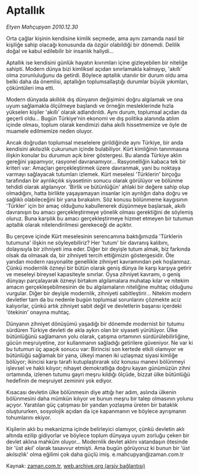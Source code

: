 # Aptallık

*Etyen Mahçupyan 2010.12.30*

<td class="columnist-detail">
<p>Orta çağlar kişinin kendisine kimlik seçmede, ama aynı zamanda nasıl bir kişiliğe sahip olacağı konusunda da özgür olabildiği bir dönemdi. Delilik doğal ve kabul edilebilir bir insanlık haliydi...</p>
<p>
<div id="haberMetinDiv">
<p>Aptallık ise kendisini günlük hayatın kıvrımları içine gizleyebilen bir niteliğe sahipti. Modern dünya bizi kimliksel açıdan sınırlamakla kalmayıp, 'akıllı' olma zorunluluğunu da getirdi. Böylece aptallık utanılır bir durum oldu ama belki daha da önemlisi, aptallığın toplumsallaştığı durumlar büyük yıkımları, çöküntüleri ima etti.
<p>Modern dünyada akıllılık dış dünyanın değişimini doğru algılamak ve ona uyum sağlamakla ölçülmeye başlandı ve örneğin mesleklerinde hızla yükselen kişiler 'akıllı' olarak adlandırıldı. Aynı durum, toplumsal açıdan da geçerli oldu... Bugün Türkiye'nin ekonomi ve dış politika alanında atılım içinde olması, toplum olarak kendimizi daha akıllı hissetmemize ve öyle de muamele edilmemize neden oluyor.
<p>Ancak doğrudan toplumsal meselelere girildiğinde aynı Türkiye, bir anda kendisini akılsızlık çukurunun içinde bulabiliyor. Kürt kimliğinin tanınmasına ilişkin konular bu durumun açık birer göstergesi. Bu alanda Türkiye aklın gereğini yapamıyor, rasyonel davranamıyor... Rasyonelliğin kabaca tek bir kriteri var: Amaçları gerçekleştirmek üzere davranmak, yani bu noktaya varmayı sağlayacak tutumları izlemek. Kürt meselesi 'Türklerin' birçoğu tarafından bir ayrılıkçılık siyasetinin sonucu olarak görülüyor ve bölünme tehdidi olarak algılanıyor. 'Birlik ve bütünlüğün' ahlaki bir değere sahip olup olmadığını, hatta birlikte yaşayamayan insanlar için ayrılığın daha doğru ve sağlıklı olabileceğini bir yana bırakalım. Söz konusu bölünmeme kaygısının 'Türkler' için bir amaç olduğunu kabullenerek düşünmeye başlarsak, akıllı davranışın bu amacı gerçekleştirmeye yönelik olması gerektiğini de söylemiş oluruz. Buna karşılık bu amacı gerçekleştirmeye hizmet etmeyen bir tutumun aptallık olarak nitelendirilmesi gerekeceği de açıktır.
<p>Bu çerçeve içinde Kürt meselesinin serencamına baktığımızda 'Türklerin tutumuna' ilişkin ne söyleyebiliriz? Her 'tutum' bir davranış kalıbını, dolayısıyla bir zihniyeti ima eder. Diğer bir deyişle tutum almak, biz farkında olsak da olmasak da, bir zihniyeti tercih ettiğimizin göstergesidir. Öte yandan modern rasyonalite genellikle zihniyet kavramından pek hoşlanmaz. Çünkü modernlik özneyi bir bütün olarak geniş dünya ile karşı karşıya getirir ve meseleyi bireysel kapasiteyle sınırlar. Oysa zihniyet kavramı, o geniş dünyayı parçalayarak özneyi birtakım algılamalara muhatap kılar ve nitekim amacın gerçekleşebilmesinin de bu algılamaların niteliğine muhtaç olduğunu vurgular. Diğer bir deyişle modernlik, zihniyeti sabitleştirir... Nitekim modern devletler tam da bu nedenle bugün toplumsal sorunlarını çözmekte aciz kalıyorlar, çünkü artık zihniyet sabit değil ve devletlerin başarısı içerdeki 'ötekinin' onayına muhtaç.
<p>Dünyanın zihniyet dönüşümü yaşadığı bir dönemde modernist bir tutumu sürdüren Türkiye devleti de akla aykırı olan bir siyaseti yürütüyor. Ülke bütünlüğünü sağlamanın yolu olarak, çatışma ortamının sürdürülebilirliğine, gücün meşruiyetine, zor kullanmanın sağladığı getirilere güveniyor. Ne var ki bu tutumun üç apaçık sonucu var: Birincisi son kertede etkili olamıyor ve bütünlüğü sağlamak bir yana, ülkeyi manen iki uzlaşmaz siyasi kimliğe bölüyor; ikincisi karşı tarafı kutuplaştırarak söz konusu manevi bölünmeyi işlevsel ve haklı kılıyor; nihayet demokratlığa doğru kayan günümüzün zihni ortamında, izlenen tutumu gayri meşru kıldığı ölçüde, bizzat ülke bütünlüğü hedefinin de meşruiyet zeminini yok ediyor.
<p>Kısacası devletin ülke bölünmesin diye attığı her adım, aslında ülkenin bölünmesini daha mümkün kılıyor ve bunun meşru bir talep olmasının yolunu açıyor. Yaratılan güç çatışması bir yandan yozlaşma üreten bir bataklık oluştururken, sosyolojik açıdan da içe kapanmanın ve böylece ayrışmanın tohumlarını ekiyor.
<p>Kişilerin aklı bu mekanizma içinde belirleyici olamıyor, çünkü devletin aklı altında ezilip gidiyorlar ve böylece toplum dünyaya uyum zorluğu çeken bir devlet aklına mahkûm oluyor... Modernlik devlet aklını vatandaşın ötesinde bir 'üst akıl' olarak tasavvur etmişti. Ama bugün görüyoruz ki bunun bir 'üst akılsızlık' olma eğilimi çok daha güçlü imiş. e.mahcupyan@zaman.com.tr</p></p></p></p></p></p></p></div>
</p>
<a href="http://web.archive.org/web/20110117014102/mailto:e.mahcupyan@zaman.com.tr">
</a></td>

Kaynak: [zaman.com.tr](http://zaman.com.tr/yazar.do?yazino=1071871), [web.archive.org (arşiv bağlantısı)](http://web.archive.org/web/20110117014102/http://www.zaman.com.tr:80/yazar.do?yazino=1071871)
